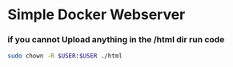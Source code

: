 # Simple Docker Webserver

### if you cannot Upload anything in the /html dir run code

```bash
sudo chown -R $USER:$USER ./html
```
